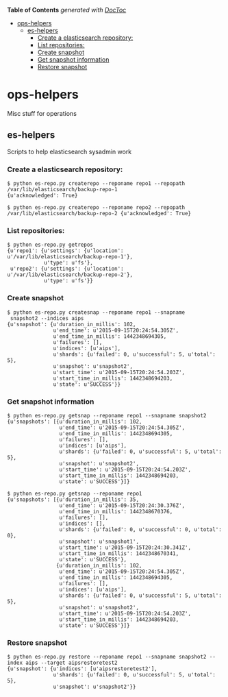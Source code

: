 <!-- START doctoc generated TOC please keep comment here to allow auto update -->
<!-- DON'T EDIT THIS SECTION, INSTEAD RE-RUN doctoc TO UPDATE -->
**Table of Contents**  *generated with [DocToc](https://github.com/thlorenz/doctoc)*

- [ops-helpers](#ops-helpers)
  - [es-helpers](#es-helpers)
    - [Create a elasticsearch repository:](#create-a-elasticsearch-repository)
    - [List repositories:](#list-repositories)
    - [Create snapshot](#create-snapshot)
    - [Get snapshot information](#get-snapshot-information)
    - [Restore snapshot](#restore-snapshot)

<!-- END doctoc generated TOC please keep comment here to allow auto update -->

# ops-helpers

Misc stuff for operations


## es-helpers

Scripts to help elasticsearch sysadmin work

### Create a elasticsearch repository:

```
$ python es-repo.py createrepo --reponame repo1 --repopath /var/lib/elasticsearch/backup-repo-1
{u'acknowledged': True}

$ python es-repo.py createrepo --reponame repo2 --repopath /var/lib/elasticsearch/backup-repo-2 {u'acknowledged': True}
```


### List repositories:

```
$ python es-repo.py getrepos
{u'repo1': {u'settings': {u'location': u'/var/lib/elasticsearch/backup-repo-1'},
            u'type': u'fs'},
 u'repo2': {u'settings': {u'location': u'/var/lib/elasticsearch/backup-repo-2'},
            u'type': u'fs'}}
```


### Create snapshot

```
$ python es-repo.py createsnap --reponame repo1 --snapname
 snapshot2 --indices aips
{u'snapshot': {u'duration_in_millis': 102,
               u'end_time': u'2015-09-15T20:24:54.305Z',
               u'end_time_in_millis': 1442348694305,
               u'failures': [],
               u'indices': [u'aips'],
               u'shards': {u'failed': 0, u'successful': 5, u'total': 5},
               u'snapshot': u'snapshot2',
               u'start_time': u'2015-09-15T20:24:54.203Z',
               u'start_time_in_millis': 1442348694203,
               u'state': u'SUCCESS'}}
```


### Get snapshot information

```
$ python es-repo.py getsnap --reponame repo1 --snapname snapshot2
{u'snapshots': [{u'duration_in_millis': 102,
                 u'end_time': u'2015-09-15T20:24:54.305Z',
                 u'end_time_in_millis': 1442348694305,
                 u'failures': [],
                 u'indices': [u'aips'],
                 u'shards': {u'failed': 0, u'successful': 5, u'total': 5},
                 u'snapshot': u'snapshot2',
                 u'start_time': u'2015-09-15T20:24:54.203Z',
                 u'start_time_in_millis': 1442348694203,
                 u'state': u'SUCCESS'}]}
```

```
$ python es-repo.py getsnap --reponame repo1
{u'snapshots': [{u'duration_in_millis': 35,
                 u'end_time': u'2015-09-15T20:24:30.376Z',
                 u'end_time_in_millis': 1442348670376,
                 u'failures': [],
                 u'indices': [],
                 u'shards': {u'failed': 0, u'successful': 0, u'total': 0},
                 u'snapshot': u'snapshot1',
                 u'start_time': u'2015-09-15T20:24:30.341Z',
                 u'start_time_in_millis': 1442348670341,
                 u'state': u'SUCCESS'},
                {u'duration_in_millis': 102,
                 u'end_time': u'2015-09-15T20:24:54.305Z',
                 u'end_time_in_millis': 1442348694305,
                 u'failures': [],
                 u'indices': [u'aips'],
                 u'shards': {u'failed': 0, u'successful': 5, u'total': 5},
                 u'snapshot': u'snapshot2',
                 u'start_time': u'2015-09-15T20:24:54.203Z',
                 u'start_time_in_millis': 1442348694203,
                 u'state': u'SUCCESS'}]}
```

### Restore snapshot

```
$ python es-repo.py restore --reponame repo1 --snapname snapshot2 --index aips --target aipsrestoretest2
{u'snapshot': {u'indices': [u'aipsrestoretest2'],
               u'shards': {u'failed': 0, u'successful': 5, u'total': 5},
               u'snapshot': u'snapshot2'}}
```
